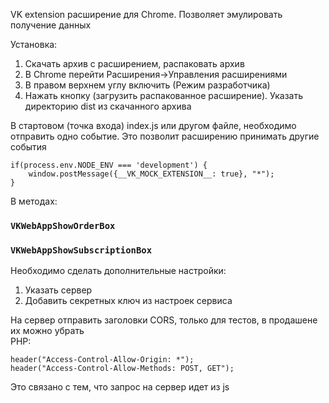 VK extension расширение для Chrome. Позволяет эмулировать получение данных

Установка:
1. Скачать архив с расширением, распаковать архив
2. В Chrome перейти Расширения->Управления расширениями
3. В правом верхнем углу включить (Режим разработчика)
4. Нажать кнопку (загрузить распакованное расширение). Указать директорию dist из скачанного архива

В стартовом (точка входа) index.js или другом файле, необходимо отправить одно событие. Это позволит расширению принимать другие события
```
if(process.env.NODE_ENV === 'development') {
    window.postMessage({__VK_MOCK_EXTENSION__: true}, "*");
}
```

В методах:
### `VKWebAppShowOrderBox`
### `VKWebAppShowSubscriptionBox`

Необходимо сделать дополнительные настройки:
1. Указать сервер
2. Добавить секретных ключ из настроек сервиса

На сервер отправить заголовки CORS, только для тестов, в продашене их можно убрать<br/>
PHP:
```
header("Access-Control-Allow-Origin: *");
header("Access-Control-Allow-Methods: POST, GET");
```
Это связано с тем, что запрос на сервер идет из js